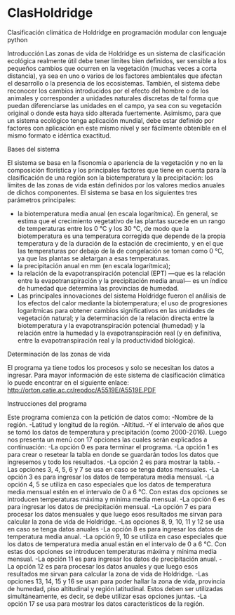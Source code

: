 # ClasHoldridge
Clasificación climática de Holdridge en programación modular con lenguaje python

Introducción
Las zonas de vida de Holdridge es un sistema de clasificación ecológica realmente útil debe tener 
límites bien definidos, ser sensible a los pequeños cambios que ocurren en la vegetación (muchas 
veces a corta distancia), ya sea en uno o varios de los factores ambientales que afectan el desarrollo
o la presencia de los ecosistemas. También, el sistema debe reconocer los cambios introducidos por el
efecto del hombre o de los animales y corresponder a unidades naturales discretas de tal forma que 
puedan diferenciarse las unidades en el campo, ya sea con su vegetación original o donde esta haya 
sido alterada fuertemente. Asimismo, para que un sistema ecológico tenga aplicación mundial, debe 
estar definido por factores con aplicación en este mismo nivel y ser fácilmente obtenible en el mismo
formato e idéntica exactitud.

Bases del sistema

El sistema se basa en la fisonomía o apariencia de la vegetación y no en la composición
florística y los principales factores que tiene en cuenta para la clasificación de una región
son la biotemperatura y la precipitación: los límites de las zonas de vida están definidos por
los valores medios anuales de dichos componentes.
El sistema se basa en los siguientes tres parámetros principales:
* la biotemperatura media anual (en escala logarítmica). En general, se estima que el
crecimiento vegetativo de las plantas sucede en un rango de temperaturas entre los 0 °C y
los 30 °C, de modo que la biotemperatura es una temperatura corregida que depende de la
propia temperatura y de la duración de la estación de crecimiento, y en el que las
temperaturas por debajo de la de congelación se toman como 0 °C, ya que las plantas se
aletargan a esas temperaturas.
* la precipitación anual en mm (en escala logarítmica);
* la relación de la evapotranspiración potencial (EPT) —que es la relación entre la
evapotranspiración y la precipitación media anual— es un índice de humedad que
determina las provincias de humedad.
* Las principales innovaciones del sistema Holdridge fueron el análisis de los efectos del
calor mediante la biotemperatura; el uso de progresiones logarítmicas para obtener cambios
significativos en las unidades de vegetación natural; y la determinación de la relación directa
entre la biotemperatura y la evapotranspiración potencial (humedad) y la relación entre la
humedad y la evapotranspiración real (y en definitiva, entre la evapotranspiración real y la
productividad biológica).

Determinación de las zonas de vida

El programa ya tiene todos los procesos y solo se necesitan los datos a ingresar. Para
mayor información de este sistema de clasificación climática lo puede encontrar en el
siguiente enlace:
http://orton.catie.ac.cr/repdoc/A5519E/A5519E.PDF

Instrucciones del programa

Este programa comienza con la petición de datos como:
-Nombre de la región.
-Latitud y longitud de la región.
-Altitud.
-Y el intervalo de años que se tomó los datos de temperatura y precipitación (como 2000-2016).
Luego nos presenta un menú con 17 opciones las cuales serán explicados a continuación:
-La opción 0 es para terminar el programa.
-La opción 1 es para crear o resetear la tabla en donde se guardarán todos los datos que
ingresemos y todo los resultados.
-La opción 2 es para mostrar la tabla.
-Las opciones 3, 4, 5, 6 y 7 se usa en caso se tenga datos mensuales.
-La opción 3 es para ingresar los datos de temperatura media mensual.
-La opción 4, 5 se utiliza en caso especiales que los datos de temperatura media mensual
estén en el intervalo de 0 a 6 °C. Con estas dos opciones se introducen temperaturas
máxima y mínima media mensual.
-La opción 6 es para ingresar los datos de precipitación mensual.
-La opción 7 es para procesar los datos mensuales y que luego esos resultados me sirvan
para calcular la zona de vida de Holdridge.
-Las opciones 8, 9, 10, 11 y 12 se usa en caso se tenga datos anuales
-La opción 8 es para ingresar los datos de temperatura media anual.
-La opción 9, 10 se utiliza en caso especiales que los datos de temperatura media anual
están en el intervalo de 0 a 6 °C. Con estas dos opciones se introducen temperaturas
máxima y mínima media mensual.
-La opción 11 es para ingresar los datos de precipitación anual.
-La opción 12 es para procesar los datos anuales y que luego esos resultados me sirvan
para calcular la zona de vida de Holdridge.
-Las opciones 13, 14, 15 y 16 se usan para poder hallar la zona de vida, provincia de
humedad, piso altitudinal y región latitudinal. Estos deben ser utilizadas simultáneamente,
es decir, se debe utilizar esas opciones juntas.
-La opción 17 se usa para mostrar los datos característicos de la región.
